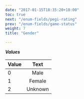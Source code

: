 ```yaml
---
date: "2017-01-15T18:35:20+10:00"
toc: true
next: "/enum-fields/pegi-rating"
prev: "/enum-fields/game-status"
weight: 7
title: "Gender"

---
```


***Values***

| Value | Text |
| ----- |:----:|
| 0     | Male |
| 1     | Female |
| 2     | Unknown |
